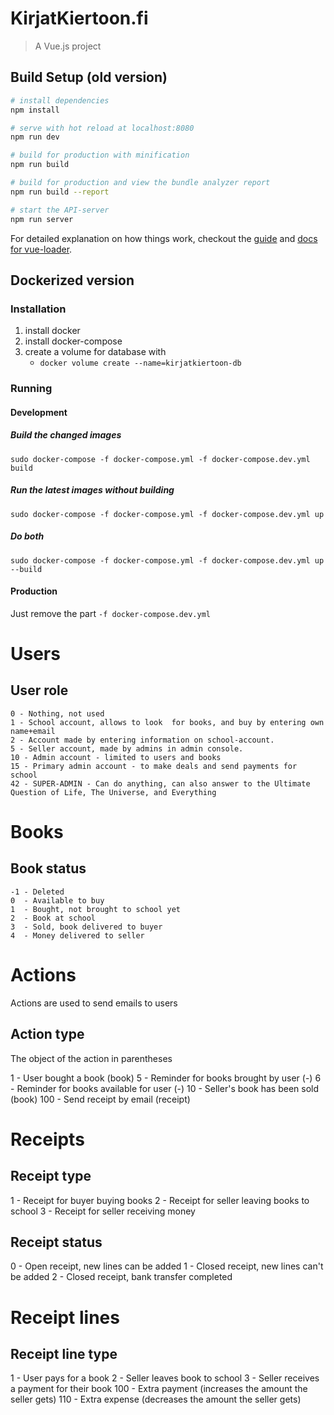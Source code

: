 # KirjatKiertoon.fi

> A Vue.js project

## Build Setup (old version)

``` bash
# install dependencies
npm install

# serve with hot reload at localhost:8080
npm run dev

# build for production with minification
npm run build

# build for production and view the bundle analyzer report
npm run build --report

# start the API-server
npm run server
```

For detailed explanation on how things work, checkout the [guide](http://vuejs-templates.github.io/webpack/) and [docs for vue-loader](http://vuejs.github.io/vue-loader).


## Dockerized version
### Installation
1. install docker
2. install docker-compose
3. create a volume for database with
   - `docker volume create --name=kirjatkiertoon-db`

### Running
#### Development
##### Build the changed images
`sudo docker-compose -f docker-compose.yml -f docker-compose.dev.yml build`
##### Run the latest images without building
`sudo docker-compose -f docker-compose.yml -f docker-compose.dev.yml up`
##### Do both
`sudo docker-compose -f docker-compose.yml -f docker-compose.dev.yml up --build`

#### Production
Just remove the part `-f docker-compose.dev.yml`

# Users

## User role

    0 - Nothing, not used
    1 - School account, allows to look  for books, and buy by entering own name+email
    2 - Account made by entering information on school-account.
    5 - Seller account, made by admins in admin console.
    10 - Admin account - limited to users and books
    15 - Primary admin account - to make deals and send payments for school
    42 - SUPER-ADMIN - Can do anything, can also answer to the Ultimate Question of Life, The Universe, and Everything


# Books

## Book status

    -1 - Deleted
    0  - Available to buy
    1  - Bought, not brought to school yet
    2  - Book at school
    3  - Sold, book delivered to buyer
    4  - Money delivered to seller


# Actions

Actions are used to send emails to users

## Action type
The object of the action in parentheses

1   - User bought a book                    (book)
5   - Reminder for books brought by user    (-)
6   - Reminder for books available for user (-)
10  - Seller's book has been sold           (book)
100 - Send receipt by email                 (receipt)


# Receipts

## Receipt type

1 - Receipt for buyer buying books
2 - Receipt for seller leaving books to school
3 - Receipt for seller receiving money

## Receipt status

0 - Open receipt, new lines can be added
1 - Closed receipt, new lines can't be added
2 - Closed receipt, bank transfer completed


# Receipt lines

## Receipt line type

1 - User pays for a book
2 - Seller leaves book to school
3 - Seller receives a payment for their book
100 - Extra payment (increases the amount the seller gets)
110 - Extra expense (decreases the amount the seller gets)
